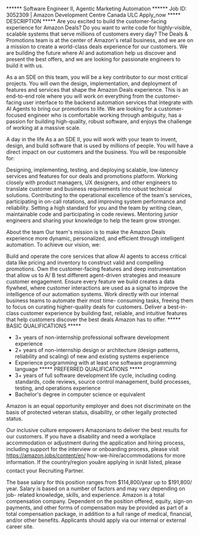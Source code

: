 ****** Software Engineer II, Agentic Marketing Automation ******
Job ID: 3052309 | Amazon Development Centre Canada ULC
Apply_now
***** DESCRIPTION *****
Are you excited to build the customer-facing experience for Amazon Deals? Do
you want to write code for highly-visible, scalable systems that serve millions
of customers every day? The Deals & Promotions team is at the center of
Amazon's retail business, and we are on a mission to create a world-class deals
experience for our customers. We are building the future where AI and
automation help us discover and present the best offers, and we are looking for
passionate engineers to build it with us.

As a an SDE on this team, you will be a key contributor to our most critical
projects. You will own the design, implementation, and deployment of features
and services that shape the Amazon Deals experience. This is an end-to-end role
where you will work on everything from the customer-facing user interface to
the backend automation services that integrate with AI Agents to bring our
promotions to life. We are looking for a customer-focused engineer who is
comfortable working through ambiguity, has a passion for building high-quality,
robust software, and enjoys the challenge of working at a massive scale.

A day in the life
As a an SDE II, you will work with your team to invent, design, and build
software that is used by millions of people. You will have a direct impact on
our customers and the business. You will be responsible for:

Designing, implementing, testing, and deploying scalable, low-latency services
and features for our deals and promotions platform.
Working closely with product managers, UX designers, and other engineers to
translate customer and business requirements into robust technical solutions.
Contributing to the operational excellence of the team's services,
participating in on-call rotations, and improving system performance and
reliability.
Setting a high standard for you and the team by writing clean, maintainable
code and participating in code reviews.
Mentoring junior engineers and sharing your knowledge to help the team grow
stronger.

About the team
Our team's mission is to make the Amazon Deals experience more dynamic,
personalized, and efficient through intelligent automation. To achieve our
vision, we:

Build and operate the core services that allow AI agents to access critical
data like pricing and inventory to construct valid and compelling promotions.
Own the customer-facing features and deep instrumentation that allow us to A/
B test different agent-driven strategies and measure customer engagement.
Ensure every feature we build creates a data flywheel, where customer
interactions are used as a signal to improve the intelligence of our automation
systems.
Work directly with our internal business teams to automate their most time-
consuming tasks, freeing them to focus on curating higher-quality deals for
customers.
Deliver a best-in-class customer experience by building fast, reliable, and
intuitive features that help customers discover the best deals Amazon has to
offer.
***** BASIC QUALIFICATIONS *****
- 3+ years of non-internship professional software development experience
- 2+ years of non-internship design or architecture (design patterns,
reliability and scaling) of new and existing systems experience
- Experience programming with at least one software programming language
***** PREFERRED QUALIFICATIONS *****
- 3+ years of full software development life cycle, including coding standards,
code reviews, source control management, build processes, testing, and
operations experience
- Bachelor's degree in computer science or equivalent

Amazon is an equal opportunity employer and does not discriminate on the basis
of protected veteran status, disability, or other legally protected status.

Our inclusive culture empowers Amazonians to deliver the best results for our
customers. If you have a disability and need a workplace accommodation or
adjustment during the application and hiring process, including support for the
interview or onboarding process, please visit https://amazon.jobs/content/en/
how-we-hire/accommodations for more information. If the country/region youâre
applying in isnât listed, please contact your Recruiting Partner.

The base salary for this position ranges from $114,800/year up to $191,800/
year. Salary is based on a number of factors and may vary depending on job-
related knowledge, skills, and experience. Amazon is a total compensation
company. Dependent on the position offered, equity, sign-on payments, and other
forms of compensation may be provided as part of a total compensation package,
in addition to a full range of medical, financial, and/or other benefits.
Applicants should apply via our internal or external career site.
